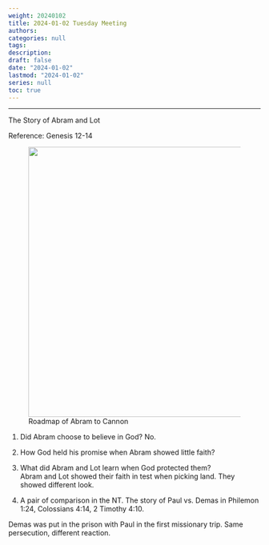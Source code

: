 ```yaml
---
weight: 20240102
title: 2024-01-02 Tuesday Meeting
authors:
categories: null
tags:
description: 
draft: false
date: "2024-01-02"
lastmod: "2024-01-02"
series: null
toc: true
---
```


<!--more-->
---

The Story of Abram and Lot  

Reference: Genesis 12-14

<figure>
  <img width = "540" src = "/docs/images/abram_to_cannon_roadmap.jpg"/>
  <figcaption class = "bottom">Roadmap of Abram to Cannon</figcaption>
</figure>

1) Did Abram choose to believe in God? No.  

2) How God held his promise when Abram showed little faith?  

3) What did Abram and Lot learn when God protected them?  
Abram and Lot showed their faith in test when picking land.  They showed different look.

4) A pair of comparison in the NT.  The story of Paul vs. Demas in Philemon 1:24, Colossians 4:14, 2 Timothy 4:10.

Demas was put in the prison with Paul in the first missionary trip.  Same persecution, different reaction.






